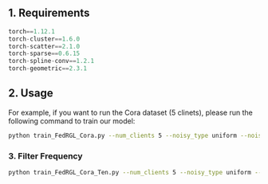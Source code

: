 
## 1. Requirements

```python
torch==1.12.1
torch-cluster==1.6.0
torch-scatter==2.1.0
torch-sparse==0.6.15
torch-spline-conv==1.2.1
torch-geometric==2.3.1
```

## 2. Usage

For example, if you want to run the Cora dataset (5 clinets), please run the following command to train our model:

```bash
python train_FedRGL_Cora.py --num_clients 5 --noisy_type uniform --noisy_rate 0.3
```

### 3. Filter Frequency

```bash
python train_FedRGL_Cora_Ten.py --num_clients 5 --noisy_type uniform --noisy_rate 0.3
```
